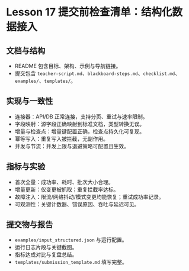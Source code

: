 # Lesson 17 提交前检查清单：结构化数据接入

## 文档与结构
- README 包含目标、架构、示例与导航链接。
- 提交包含 `teacher-script.md`、`blackboard-steps.md`、`checklist.md`、`examples/`、`templates/`。

## 实现与一致性
- 连接器：API/DB 正常连接，支持分页、重试与速率限制。
- 字段映射：源字段正确映射到标准文档，类型转换无误。
- 增量与检查点：增量键配置正确，检查点持久化可复现。
- 幂等写入：重复写入被拦截，无副作用。
- 并发与节流：并发上限与退避策略可配置且生效。

## 指标与实验
- 首次全量：成功率、耗时、批次大小合理。
- 增量更新：仅变更被抓取；重复拦截率达标。
- 故障注入：限流/网络抖动/模式变更均能恢复；重试成功率记录。
- 可观测性：关键计数器、错误原因、吞吐与延迟可见。

## 提交物与报告
- `examples/input_structured.json` 与运行配置。
- 运行日志片段与关键截图。
- 指标达成对比与复盘总结。
- `templates/submission_template.md` 填写完整。